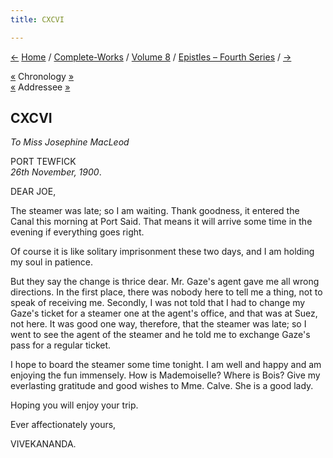 ```yaml
---
title: CXCVI

---
```

<div>

[←](195_sister_christine.htm) [Home](../../../index.htm) /
[Complete-Works](../../complete_works.htm) / [Volume
8](../volume_8_contents.htm) / [Epistles – Fourth
Series](epistles_fourth_series_contents.htm) / [→](197_mother.htm)

  

[«](../../volume_9/letters_fifth_series/189_sister_christine.htm)
Chronology
[»](../../volume_9/letters_fifth_series/190_your_highness.htm)  
[«](186_joe.htm) Addressee
[»](../../volume_6/epistles_second_series/165_joe.htm)

## CXCVI

*To Miss Josephine MacLeod*

PORT TEWFICK  
*26th November, 1900*.

DEAR JOE,

The steamer was late; so I am waiting. Thank goodness, it entered the
Canal this morning at Port Said. That means it will arrive some time in
the evening if everything goes right.

Of course it is like solitary imprisonment these two days, and I am
holding my soul in patience.

But they say the change is thrice dear. Mr. Gaze's agent gave me all
wrong directions. In the first place, there was nobody here to tell me a
thing, not to speak of receiving me. Secondly, I was not told that I had
to change my Gaze's ticket for a steamer one at the agent's office, and
that was at Suez, not here. It was good one way, therefore, that the
steamer was late; so I went to see the agent of the steamer and he told
me to exchange Gaze's pass for a regular ticket.

I hope to board the steamer some time tonight. I am well and happy and
am enjoying the fun immensely. How is Mademoiselle? Where is Bois? Give
my everlasting gratitude and good wishes to Mme. Calve. She is a good
lady.

Hoping you will enjoy your trip.

Ever affectionately yours,

VIVEKANANDA.

</div>
